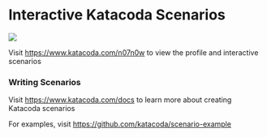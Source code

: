 # Interactive Katacoda Scenarios

[![](http://shields.katacoda.com/katacoda/n07n0w/count.svg)](https://www.katacoda.com/n07n0w "Get your profile on Katacoda.com")

Visit https://www.katacoda.com/n07n0w to view the profile and interactive scenarios

### Writing Scenarios
Visit https://www.katacoda.com/docs to learn more about creating Katacoda scenarios

For examples, visit https://github.com/katacoda/scenario-example
